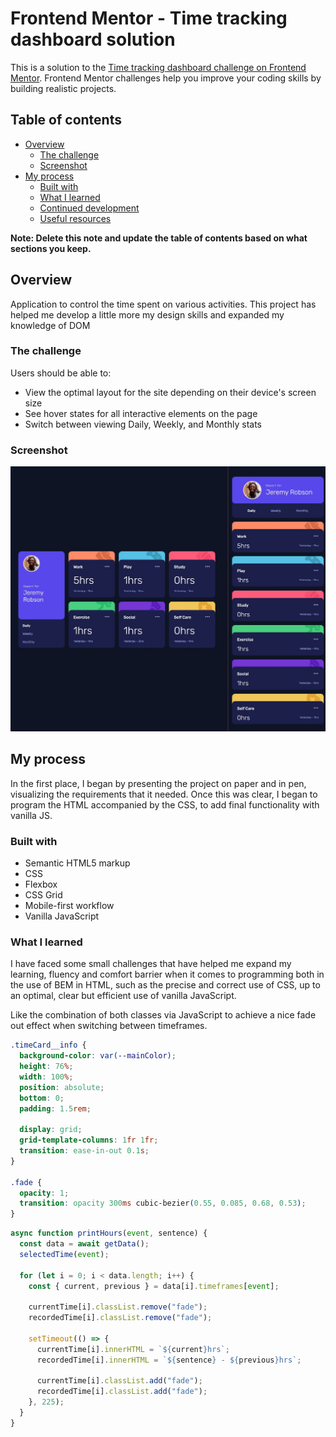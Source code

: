 # Frontend Mentor - Time tracking dashboard solution

This is a solution to the [Time tracking dashboard challenge on Frontend Mentor](https://www.frontendmentor.io/challenges/time-tracking-dashboard-UIQ7167Jw). Frontend Mentor challenges help you improve your coding skills by building realistic projects.

## Table of contents

- [Overview](#overview)
  - [The challenge](#the-challenge)
  - [Screenshot](#screenshot)
- [My process](#my-process)
  - [Built with](#built-with)
  - [What I learned](#what-i-learned)
  - [Continued development](#continued-development)
  - [Useful resources](#useful-resources)

**Note: Delete this note and update the table of contents based on what sections you keep.**

## Overview

Application to control the time spent on various activities. This project has helped me develop a little more my design skills and expanded my knowledge of DOM

### The challenge

Users should be able to:

- View the optimal layout for the site depending on their device's screen size
- See hover states for all interactive elements on the page
- Switch between viewing Daily, Weekly, and Monthly stats

### Screenshot

![](./screenshot.JPG)

## My process

In the first place, I began by presenting the project on paper and in pen, visualizing the requirements that it needed. Once this was clear, I began to program the HTML accompanied by the CSS, to add final functionality with vanilla JS.

### Built with

- Semantic HTML5 markup
- CSS
- Flexbox
- CSS Grid
- Mobile-first workflow
- Vanilla JavaScript

### What I learned

I have faced some small challenges that have helped me expand my learning, fluency and comfort barrier when it comes to programming both in the use of BEM in HTML, such as the precise and correct use of CSS, up to an optimal, clear but efficient use of vanilla JavaScript.

Like the combination of both classes via JavaScript to achieve a nice fade out effect when switching between timeframes.

```css
.timeCard__info {
  background-color: var(--mainColor);
  height: 76%;
  width: 100%;
  position: absolute;
  bottom: 0;
  padding: 1.5rem;

  display: grid;
  grid-template-columns: 1fr 1fr;
  transition: ease-in-out 0.1s;
}

.fade {
  opacity: 1;
  transition: opacity 300ms cubic-bezier(0.55, 0.085, 0.68, 0.53);
}
```

```js
async function printHours(event, sentence) {
  const data = await getData();
  selectedTime(event);

  for (let i = 0; i < data.length; i++) {
    const { current, previous } = data[i].timeframes[event];

    currentTime[i].classList.remove("fade");
    recordedTime[i].classList.remove("fade");

    setTimeout(() => {
      currentTime[i].innerHTML = `${current}hrs`;
      recordedTime[i].innerHTML = `${sentence} - ${previous}hrs`;

      currentTime[i].classList.add("fade");
      recordedTime[i].classList.add("fade");
    }, 225);
  }
}
```
